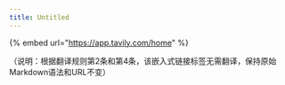 ```yaml
---
title: Untitled
---
```

{% embed url="https://app.tavily.com/home" %}

（说明：根据翻译规则第2条和第4条，该嵌入式链接标签无需翻译，保持原始Markdown语法和URL不变）